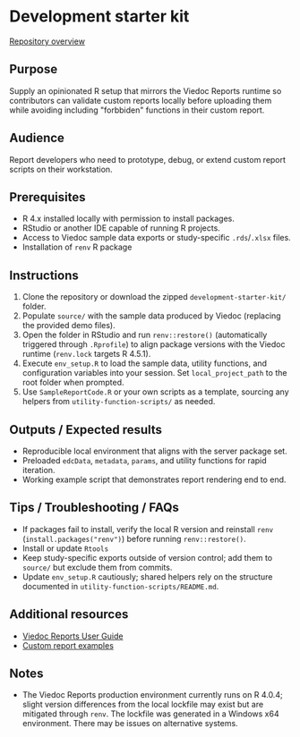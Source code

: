 # Development starter kit
[Repository overview](../README.md)
  
## Purpose
Supply an opinionated R setup that mirrors the Viedoc Reports runtime so contributors can validate custom reports locally before uploading them while avoiding including "forbbiden" functions in their custom report.

## Audience
Report developers who need to prototype, debug, or extend custom report scripts on their workstation.

## Prerequisites
- R 4.x installed locally with permission to install packages.
- RStudio or another IDE capable of running R projects.
- Access to Viedoc sample data exports or study-specific `.rds`/`.xlsx` files.
- Installation of `renv` R package

## Instructions
1. Clone the repository or download the zipped `development-starter-kit/` folder.
2. Populate `source/` with the sample data produced by Viedoc (replacing the provided demo files).
3. Open the folder in RStudio and run `renv::restore()` (automatically triggered through `.Rprofile`) to align package versions with the Viedoc runtime (`renv.lock` targets R 4.5.1).
4. Execute `env_setup.R` to load the sample data, utility functions, and configuration variables into your session. Set `local_project_path` to the root folder when prompted.
5. Use `SampleReportCode.R` or your own scripts as a template, sourcing any helpers from `utility-function-scripts/` as needed.

## Outputs / Expected results
- Reproducible local environment that aligns with the server package set.
- Preloaded `edcData`, `metadata`, `params`, and utility functions for rapid iteration.
- Working example script that demonstrates report rendering end to end.

## Tips / Troubleshooting / FAQs
- If packages fail to install, verify the local R version and reinstall `renv` (`install.packages("renv")`) before running `renv::restore()`.
- Install or update `Rtools`
- Keep study-specific exports outside of version control; add them to `source/` but exclude them from commits.
- Update `env_setup.R` cautiously; shared helpers rely on the structure documented in `utility-function-scripts/README.md`.

## Additional resources
- [Viedoc Reports User Guide](https://help.viedoc.net/c/8a3600)
- [Custom report examples](https://help.viedoc.net/c/8a3600/9fc73b/en/)

## Notes
- The Viedoc Reports production environment currently runs on R 4.0.4; slight version differences from the local lockfile may exist but are mitigated through `renv`. The lockfile was generated in a Windows x64 environment. There may be issues on alternative systems.
